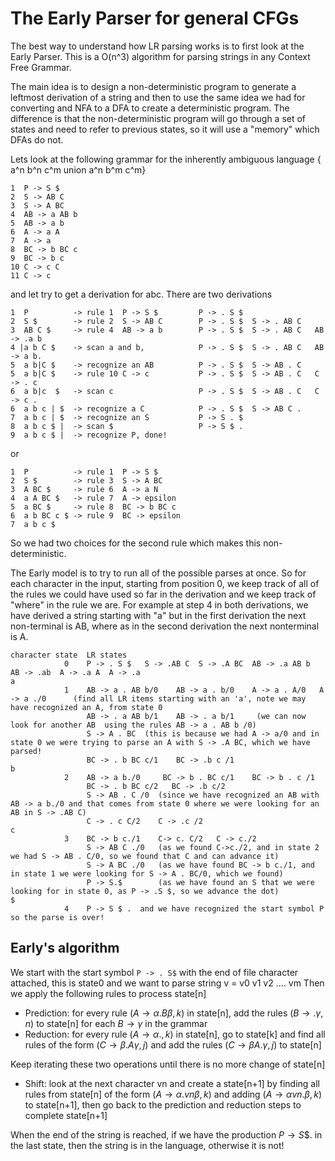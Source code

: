 # The Early Parser for general CFGs
The best way to understand how LR parsing works is to first look at the Early Parser.
This is a O(n^3) algorithm for parsing strings in any Context Free Grammar. 

The main idea is to design a non-deterministic program to generate a leftmost derivation of a string
and then to use the same idea we had for converting and NFA to a DFA to create a deterministic program.
The difference is that the non-deterministic program will go through a set of states and need to refer to previous
states, so it will use a "memory" which DFAs do not.

Lets look at the following grammar for the inherently ambiguous language { a^n b^n c^m union a^n b^m c^m}
```
1  P -> S $
2  S -> AB C
3  S -> A BC
4  AB -> a AB b
5  AB -> a b
6  A -> a A
7  A -> a
8  BC -> b BC c
9  BC -> b c
10 C -> c C
11 C -> c
```
and let try to get a derivation for abc. There are two derivations
```
1  P          -> rule 1  P -> S $         P -> . S $
2  S $        -> rule 2  S -> AB C        P -> . S $  S -> . AB C
3  AB C $     -> rule 4  AB -> a b        P -> . S $  S -> . AB C   AB -> .a b
4 |a b C $    -> scan a and b,            P -> . S $  S -> . AB C   AB -> a b.  
5  a b|C $    -> recognize an AB          P -> . S $  S -> AB . C   
5  a b|C $    -> rule 10 C -> c           P -> . S $  S -> AB . C   C -> . c 
6  a b|c  $   -> scan c                   P -> . S $  S -> AB . C   C -> c .
6  a b c | $  -> recognize a C            P -> . S $  S -> AB C . 
7  a b c | $  -> recognize an S           P -> S . $
8  a b c $ |  -> scan $                   P -> S $ .
9  a b c $ |  -> recognize P, done!       
```
or
```
1  P          -> rule 1  P -> S $
2  S $        -> rule 3  S -> A BC
3  A BC $     -> rule 6  A -> a N
4  a A BC $   -> rule 7  A -> epsilon
5  a BC $     -> rule 8  BC -> b BC c
6  a b BC c $ -> rule 9  BC -> epsilon  
7  a b c $
```
So we had two choices for the second rule which makes this non-deterministic.

The Early model is to try to run all of the possible parses at once.
So for each character in the input, starting from position 0, we keep track of all of the rules we could have used so far in the derivation
and we keep track of "where" in the rule we are. For example at step 4 in both derivations, we have derived a string starting with "a"
but in the first derivation the next non-terminal is AB, where as in the second derivation the next nonterminal is A.
```
character state  LR states
            0    P -> . S $   S -> .AB C  S -> .A BC  AB -> .a AB b  AB -> .ab  A -> .a A  A -> .a 
a
            1    AB -> a . AB b/0    AB -> a . b/0    A -> a . A/0   A -> a ./0      (find all LR items starting with an 'a', note we may have recognized an A, from state 0
                 AB -> . a AB b/1    AB -> . a b/1     (we can now look for another AB  using the rules AB -> a . AB b /0)
                 S -> A . BC  (this is because we had A -> a/0 and in state 0 we were trying to parse an A with S -> .A BC, which we have parsed!
                 BC -> . b BC c/1    BC -> .b c /1
b
            2    AB -> a b./0     BC -> b . BC c/1    BC -> b . c /1    
                 BC -> . b BC c/2   BC -> .b c/2
                 S -> AB . C /0  (since we have recognized an AB with AB -> a b./0 and that comes from state 0 where we were looking for an AB in S -> .AB C)
                 C -> . c C/2    C -> .c /2
c
            3    BC -> b c./1    C-> c. C/2   C -> c./2
                 S -> AB C ./0   (as we found C->c./2, and in state 2 we had S -> AB . C/0, so we found that C and can advance it)
                 S -> A BC ./0   (as we have found BC -> b c./1, and in state 1 we were looking for S -> A . BC/0, which we found)
                 P -> S.$        (as we have found an S that we were looking for in state 0, as P -> .S $, so we advance the dot)
$
            4    P -> S $ .  and we have recognized the start symbol P so the parse is over!
```

## Early's algorithm
We start with the start symbol ```P -> . S$``` with the end of file character attached, this is state0
and we want to parse  string v = v0 v1 v2 .... vm
Then we apply the following rules to process state[n]
* Prediction: for every rule $(A \rightarrow \alpha . B \beta,k)$ in state[n], add the rules $(B\rightarrow . \gamma,n)$ to state[n] for each $B\rightarrow \gamma$ in the grammar
* Reduction: for every rule $(A \rightarrow \alpha .,k)$ in state[n], go to state[k] and find all rules of the form $(C\rightarrow \beta . A \gamma,j)$ and add
  the rules $(C\rightarrow \beta A . \gamma,j)$ to state[n]

Keep iterating these two operations until there is no more change of state[n]

* Shift: look at the next character vn and create a state[n+1] by finding all rules from state[n] of the form $(A\rightarrow \alpha . vn \beta,k)$ and
  adding $(A\rightarrow \alpha  vn . \beta,k)$ to state[n+1], then go back to the prediction and reduction steps to complete state[n+1]

When the end of the string is reached, if we have the production $P\rightarrow S \$.$ in the last state, then the string is in the language, otherwise it is not!
           



